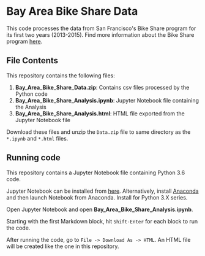 # Bay Area Bike Share Data

This code processes the data from San Francisco's Bike Share program for its first two years (2013-2015).  Find more information about the Bike Share program [here](https://www.fordgobike.com/).

## File Contents

This repository contains the following files:

1. **Bay_Area_Bike_Share_Data.zip**: Contains csv files processed by the Python code
2. **Bay_Area_Bike_Share_Analysis.ipynb**: Jupyter Notebook file containing the Analysis
3. **Bay_Area_Bike_Share_Analysis.html**: HTML file exported from the Jupyter Notebook file

Download these files and unzip the `Data.zip` file to same directory as the `*.ipynb` and `*.html` files.

## Running code

This repository contains a Jupyter Notebook file containing Python 3.6 code.

Jupyter Notebook can be installed from [here](http://jupyter.org/).  Alternatively, install [Anaconda](https://www.continuum.io/downloads) and then launch Notebook from Anaconda.  Install for Python 3.X series.

Open Jupyter Notebook and open **Bay_Area_Bike_Share_Analysis.ipynb**.

Starting with the first Markdown block, hit `Shift-Enter` for each block to run the code.

After running the code, go to `File -> Download As -> HTML`.  An HTML file will be created like the one in this repository.